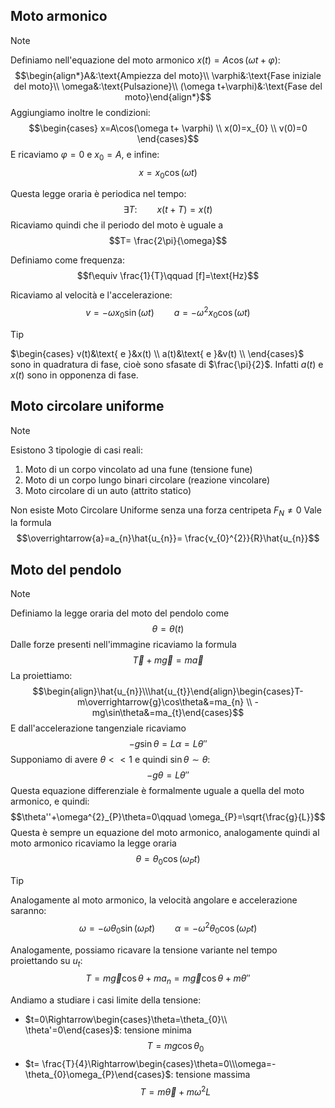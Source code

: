 ## Moto armonico
>[!note]
>Definiamo nell'equazione del moto armonico $x(t)=A\cos(\omega t+\varphi)$: $$\begin{align*}A&:\text{Ampiezza del moto}\\
\varphi&:\text{Fase iniziale del moto}\\
\omega&:\text{Pulsazione}\\
(\omega t+\varphi)&:\text{Fase del moto}\end{align*}$$
>Aggiungiamo inoltre le condizioni: $$\begin{cases}
x=A\cos(\omega t+ \varphi) \\
x(0)=x_{0} \\
v(0)=0
\end{cases}$$
>E ricaviamo $\varphi=0$ e $x_{0}=A$, e infine:
>$$x=x_{0}\cos(\omega t)$$ 
>
>Questa legge oraria è periodica nel tempo: $$\exists T:\qquad x(t+T)=x(t)$$
>Ricaviamo quindi che il periodo del moto è uguale a $$T= \frac{2\pi}{\omega}$$
>
>Definiamo come frequenza: $$f\equiv \frac{1}{T}\qquad [f]=\text{Hz}$$

Ricaviamo al velocità e l'accelerazione:
$$v=-\omega x_{0}\sin(\omega t)\qquad a=-\omega^{2}x_{0}\cos(\omega t)$$

>[!tip]
>$\begin{cases}
>v(t)&\text{ e }&x(t) \\
>a(t)&\text{ e }&v(t) \\
>\end{cases}$ sono in quadratura di fase, cioè sono sfasate di $\frac{\pi}{2}$.
>Infatti $a(t)$ e $x(t)$ sono in opponenza di fase.

## Moto circolare uniforme
>[!note]
>Esistono 3 tipologie di casi reali:
>1. Moto di un corpo vincolato ad una fune (tensione fune)
>2. Moto di un corpo lungo binari circolare (reazione vincolare)
>3. Moto circolare di un auto (attrito statico)
>
>Non esiste Moto Circolare Uniforme senza una forza centripeta $F_{N}\neq 0$
>Vale la formula $$\overrightarrow{a}=a_{n}\hat{u_{n}}= \frac{v_{0}^{2}}{R}\hat{u_{n}}$$

## Moto del pendolo
>[!note]
>Definiamo la legge oraria del moto del pendolo come $$\theta=\theta(t)$$
>Dalle forze presenti nell'immagine ricaviamo la formula $$\overrightarrow{T}+m\overrightarrow{g}=m\overrightarrow{a}$$
>La proiettiamo: $$\begin{align}\hat{u_{n}}\\\hat{u_{t}}\end{align}\begin{cases}T-m\overrightarrow{g}\cos\theta&=ma_{n} \\
-mg\sin\theta&=ma_{t}\end{cases}$$
>E dall'accelerazione tangenziale ricaviamo $$-g\sin\theta=L\alpha=L\theta''$$
>Supponiamo di avere $\theta<<1$ e quindi $\sin\theta\sim\theta$:
>$$-g\theta=L\theta''$$
>Questa equazione differenziale è formalmente uguale a quella del moto armonico, e quindi:
>$$\theta''+\omega^{2}_{P}\theta=0\qquad \omega_{P}=\sqrt{\frac{g}{L}}$$
>Questa è sempre un equazione del moto armonico, analogamente quindi al moto armonico ricaviamo la legge oraria $$\theta=\theta_{0}\cos(\omega_{P}t)$$

>[!tip]
>Analogamente al moto armonico, la velocità angolare e accelerazione saranno: $$\omega=-\omega\theta_{0}\sin(\omega_{P}t)\qquad \alpha=-\omega^{2}\theta_{0}\cos (\omega_{P}t)$$ 

Analogamente, possiamo ricavare la tensione variante nel tempo proiettando su $u_{t}$:
	$$T=m\overrightarrow{g}\cos\theta+ma_{n}=m\overrightarrow{g}\cos\theta+m\theta''$$

Andiamo a studiare i casi limite della tensione:
- $t=0\Rightarrow\begin{cases}\theta=\theta_{0}\\ \theta'=0\end{cases}$: tensione minima$$T=mg\cos\theta_{0}$$
- $t= \frac{T}{4}\Rightarrow\begin{cases}\theta=0\\\omega=-\theta_{0}\omega_{P}\end{cases}$: tensione massima $$T=m\overrightarrow{\theta}+m\omega^{2}L$$

